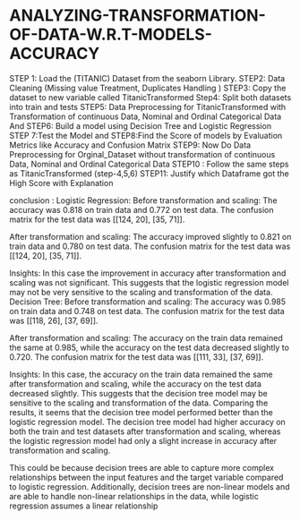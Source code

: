 # ANALYZING-TRANSFORMATION-OF-DATA-W.R.T-MODELS-ACCURACY
STEP 1: Load the (TITANIC)  Dataset from the seaborn Library.
STEP2: Data Cleaning (Missing value Treatment, Duplicates Handling )
STEP3: Copy the dataset to new variable called TitanicTransformed
Step4: Split both datasets into train and tests
STEP5: Data Preprocessing for TitanicTransformed with Transformation of continuous Data, Nominal and Ordinal Categorical Data And
STEP6: Build a model using Decision Tree and Logistic Regression 
STEP 7:Test the Model and 
 STEP8:Find the Score of models by Evaluation Metrics like Accuracy and Confusion Matrix
STEP9: Now Do Data Preprocessing for Orginal_Dataset  without transformation of continuous Data, Nominal and Ordinal Categorical Data 
STEP10 : Follow the same steps as TitanicTransformed (step-4,5,6)
STEP11: Justify which Dataframe got the High Score with Explanation

conclusion :
Logistic Regression:
Before transformation and scaling: The accuracy was 0.818 on train data and 0.772 on test data. The confusion matrix for the test data was [[124, 20], [35, 71]].

After transformation and scaling: The accuracy improved slightly to 0.821 on train data and 0.780 on test data. The confusion matrix for the test data was [[124, 20], [35, 71]].

Insights: In this case the improvement in accuracy after transformation and scaling was not significant. This suggests that the logistic regression model may not be very sensitive to the scaling and transformation of the data.
Decision Tree:
Before transformation and scaling: The accuracy was 0.985 on train data and 0.748 on test data. The confusion matrix for the test data was [[118, 26], [37, 69]].

After transformation and scaling: The accuracy on the train data remained the same at 0.985, while the accuracy on the test data decreased slightly to 0.720. The confusion matrix for the test data was [[111, 33], [37, 69]].

Insights: In this case, the accuracy on the train data remained the same after transformation and scaling, while the accuracy on the test data decreased slightly. This suggests that the decision tree model may be sensitive to the scaling and transformation of the data.
Comparing the results, it seems that the decision tree model performed better than the logistic regression model. The decision tree model had higher accuracy on both the train and test datasets after transformation and scaling, whereas the logistic regression model had only a slight increase in accuracy after transformation and scaling.

This could be because decision trees are able to capture more complex relationships between the input features and the target variable compared to logistic regression. Additionally, decision trees are non-linear models and are able to handle non-linear relationships in the data, while logistic regression assumes a linear relationship
